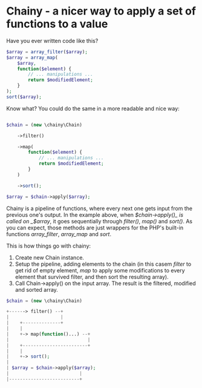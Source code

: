 # Chainy - a nicer way to apply a set of functions to a value

Have you ever written code like this?

```php
$array = array_filter($array);
$array = array_map(
    $array,
    function($element) {
        // ... manipulations ...
        return $modifiedElement;
    }
);
sort($array);
```

Know what? You could do the same in a more readable and nice way:

```php

$chain = (new \chainy\Chain)

    ->filter()

    ->map(
        function($element) {
            // ... manipulations ...
            return $modifiedElement;
        }
    )

    ->sort();

$array = $chain->apply($array);
```

Chainy is a pipeline of functions, where every next one gets input from the previous one's output. In the example above,
when _$chain->apply()_ is called on _$array_, it goes sequentially through  _filter()_, _map()_ and _sort()_. As you can expect, those methods are just wrappers for the PHP's built-in functions _array_filter_, _array_map_ and _sort_.

This is how things go with chainy:

1. Create new Chain instance.
1. Setup the pipeline, adding elements to the chain (in this casem _filter_ to get rid of empty element, _map_ to apply some modifications to every element that survived filter, and then sort the resulting array).
1. Call Chain->apply() on the input array. The result is the filtered, modified and sorted array.

```php
$chain = (new \chainy\Chain)

+------> filter() --+
|                   |
|    +--------------+
|    |
|    +-> map(function()...) --+
|                             |
|    +------------------------+
|    |
|    +-> sort();
|
| $array = $chain->apply($array);
|                          |
|--------------------------+
```

